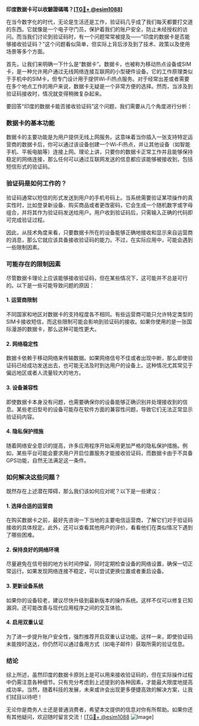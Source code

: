 **印度数据卡可以收驗證碼嗎？[[TG💪+ @esim1088](https://t.me/s/esim1088)]**

在当今数字化的时代，无论是生活还是工作，验证码几乎成了我们每天都要打交道的东西。它就像是一个电子守门员，保护着我们的账户安全，防止未经授权的访问。而当我们讨论到验证码时，有一个问题常常被提及——“印度的数据卡是否能够接收验证码？”这个问题看似简单，但实际上背后涉及到了技术、政策以及使用场景等多个方面。

首先，让我们来明确一下什么是“数据卡”。数据卡，也被称为移动热点设备或SIM卡，是一种允许用户通过无线网络连接互联网的小型硬件设备。它的工作原理类似于手机中的SIM卡，但专门设计用于提供Wi-Fi热点服务。对于经常出差或者需要在多个地点工作的用户来说，数据卡无疑是一个非常方便的选择。然而，当涉及到验证码接收时，情况就变得稍微复杂起来。

要回答“印度的数据卡能否接收验证码”这个问题，我们需要从几个角度进行分析：

### 数据卡的基本功能

数据卡的主要功能是为用户提供无线上网服务。这意味着当你插入一张支持特定运营商的数据卡后，你可以通过该设备创建一个Wi-Fi热点，并让其他设备（如智能手机、平板电脑等）连接上网。理论上讲，只要你的数据卡正常工作并且能够保持稳定的网络连接，那么任何可以通过互联网发送的信息都应该能够被接收到，包括短信形式的验证码。

### 验证码是如何工作的？

验证码通常以短信的形式发送到用户的手机号码上。当系统需要验证某项操作的真实性时，比如登录新设备、购买商品或者更改密码，它会生成一个随机数字或字母组合，并将其作为验证码发送给用户。用户收到验证码后，只需输入正确的代码即可完成验证过程。

因此，从技术角度来看，只要数据卡所在的设备能够正确地接收和显示来自运营商的消息，那么它就应该具备接收验证码的能力。不过，在实际应用中，可能会遇到一些限制因素。

### 可能存在的限制因素

尽管数据卡理论上应该能够接收验证码，但在某些情况下，这可能并不总是可行的。以下是一些可能导致问题的原因：

#### 1. **运营商限制**
   不同国家和地区对数据卡的支持程度各不相同。有些运营商可能只允许特定类型的SIM卡接收短信，而这些限制可能会影响到验证码的接收。如果你使用的是一张国际漫游的数据卡，那么这种可能性更大。

#### 2. **网络稳定性**
   数据卡依赖于移动网络来传输数据。如果网络信号不佳或者出现中断，那么即使验证码已经成功发送出去，也可能无法及时到达用户的设备上。这种情况尤其常见于偏远地区或者人流量较大的地方。

#### 3. **设备兼容性**
   即使数据卡本身没有问题，也需要确保你的设备能够正确识别并处理接收到的信息。某些老旧型号的设备可能存在软件方面的兼容性问题，导致它们无法正常显示验证码内容。

#### 4. **隐私保护措施**
   随着网络安全意识的提高，许多应用程序开始采用更加严格的隐私保护措施。例如，某些平台可能会要求用户开启位置服务才能接收验证码，而数据卡由于不具备GPS功能，自然无法满足这一条件。

### 如何解决这些问题？

既然存在上述潜在障碍，那么我们该如何应对呢？以下是一些建议：

#### 1. **选择合适的运营商**
   在购买数据卡之前，最好先咨询一下当地的主要电信运营商，了解它们对于验证码接收的具体规定。此外，还可以查看其他用户的评价，看看他们在类似情况下遇到了哪些困难。

#### 2. **保持良好的网络环境**
   尽量避免在信号弱的地方长时间停留，同时定期检查设备的网络设置，确保一切正常运行。如果发现网络连接不稳定，可以尝试更换位置或者重启设备。

#### 3. **更新设备系统**
   如果你的设备较老，建议尽快升级到最新版本的操作系统。这样不仅可以修复已知漏洞，还可能改善与现代应用程序之间的交互体验。

#### 4. **启用双重认证**
   为了进一步提升账户安全性，强烈推荐开启双重认证功能。这样一来，即使验证码未能按时送达，你仍然可以通过备用方式（如电子邮件）获取所需的验证信息。

### 结论

综上所述，虽然印度的数据卡原则上是可以用来接收验证码的，但在实际操作过程中仍需注意各种细节。只有充分考虑到上述提到的各种因素，才能最大限度地提高成功率。当然，随着科技的发展，未来或许会出现更多便捷高效的解决方案，让我们拭目以待吧！

无论你是商务人士还是普通消费者，希望本文提供的信息对你有所帮助。如果你还有其他疑问，欢迎随时留言交流！[[TG💪+ @esim1088](https://t.me/s/esim1088) ![Image](https://i.postimg.cc/4NQfJmqS/Snipaste-2025-05-13-00-14-12.png)]